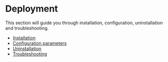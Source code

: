 # Deployment

This section will guide you through installation, configuration, uninstallation and troubleshooting.

- [Installation](./installation.md)
- [Configuration parameters](./configuration_parameters.md)
- [Uninstallation](./uninstallation.md)
- [Troubleshooting](./troubleshooting.md)

